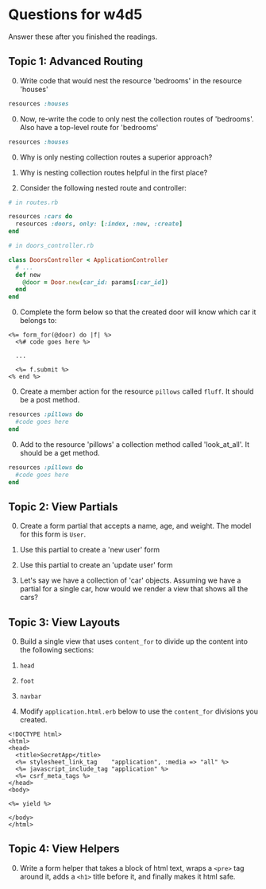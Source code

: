 # Questions for w4d5

Answer these after you finished the readings.

## Topic 1: Advanced Routing

0. Write code that would nest the resource 'bedrooms' in the resource 'houses'

  ```ruby
  resources :houses
  ```

0. Now, re-write the code to only nest the collection routes of 'bedrooms'. Also have a top-level route for 'bedrooms'

  ```ruby
  resources :houses
  ```

0. Why is only nesting collection routes a superior approach?

0. Why is nesting collection routes helpful in the first place?

0. Consider the following nested route and controller:

  ```ruby
  # in routes.rb

  resources :cars do
    resources :doors, only: [:index, :new, :create]
  end
  ```

  ```ruby
  # in doors_controller.rb

  class DoorsController < ApplicationController
    # ...
    def new
      @door = Door.new(car_id: params[:car_id])
    end
  end
  ```

0. Complete the form below so that the created door will know which car it belongs to:

  ```html+erb
  <%= form_for(@door) do |f| %>
    <%# code goes here %>

    ...

    <%= f.submit %>
  <% end %>
  ```

0. Create a member action for the resource `pillows` called `fluff`. It should be a post method.

  ```ruby
  resources :pillows do
    #code goes here
  end
  ```

0. Add to the resource 'pillows' a collection method called 'look_at_all'. It should be a get method.

  ```ruby
  resources :pillows do
    #code goes here
  end
  ```

## Topic 2: View Partials

0. Create a form partial that accepts a name, age, and weight. The model for this form is `User`.
  0. Use this partial to create a 'new user' form
  0. Use this partial to create an 'update user' form

0. Let's say we have a collection of 'car' objects. Assuming we have a partial for a single car, how would we render a view that shows all the cars?

## Topic 3: View Layouts

0. Build a single view that uses `content_for` to divide up the content into the following sections:
  0. `head`
  0. `foot`
  0. `navbar`

0. Modify `application.html.erb` below to use the `content_for` divisions you created.

  ```html+erb
  <!DOCTYPE html>
  <html>
  <head>
    <title>SecretApp</title>
    <%= stylesheet_link_tag    "application", :media => "all" %>
    <%= javascript_include_tag "application" %>
    <%= csrf_meta_tags %>
  </head>
  <body>

  <%= yield %>

  </body>
  </html>
  ```

## Topic 4: View Helpers

0. Write a form helper that takes a block of html text, wraps a `<pre>` tag around it, adds a `<h1>` title before it, and finally makes it html safe.